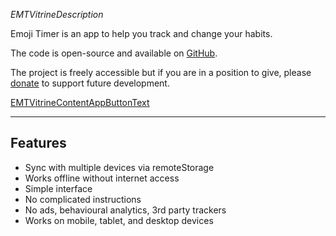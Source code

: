 _EMTVitrineDescription_

Emoji Timer is an app to help you track and change your habits.

The code is open-source and available on [GitHub](EMT_SHARED_GITHUB_URL).

The project is freely accessible but if you are in a position to give, please [donate](EMT_SHARED_DONATE_URL) to support future development.

<a class="EMTVitrineContentAppButton OLSKCommonButton OLSKCommonButtonPrimary" href="EMTVitrineTokenTrackURL">EMTVitrineContentAppButtonText</a>

* * *

## Features
- Sync with multiple devices via remoteStorage
- Works offline without internet access
- Simple interface
- No complicated instructions
- No ads, behavioural analytics, 3rd party trackers
- Works on mobile, tablet, and desktop devices
